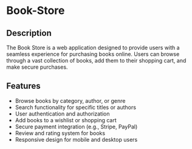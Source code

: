 # Book-Store
## Description
The  Book Store is a web application designed to provide users with a seamless experience for purchasing books online. Users can browse through a vast collection of books, add them to their shopping cart, and make secure purchases.

## Features
- Browse books by category, author, or genre
- Search functionality for specific titles or authors
- User authentication and authorization
- Add books to a wishlist or shopping cart
- Secure payment integration (e.g., Stripe, PayPal)
- Review and rating system for books
- Responsive design for mobile and desktop users
